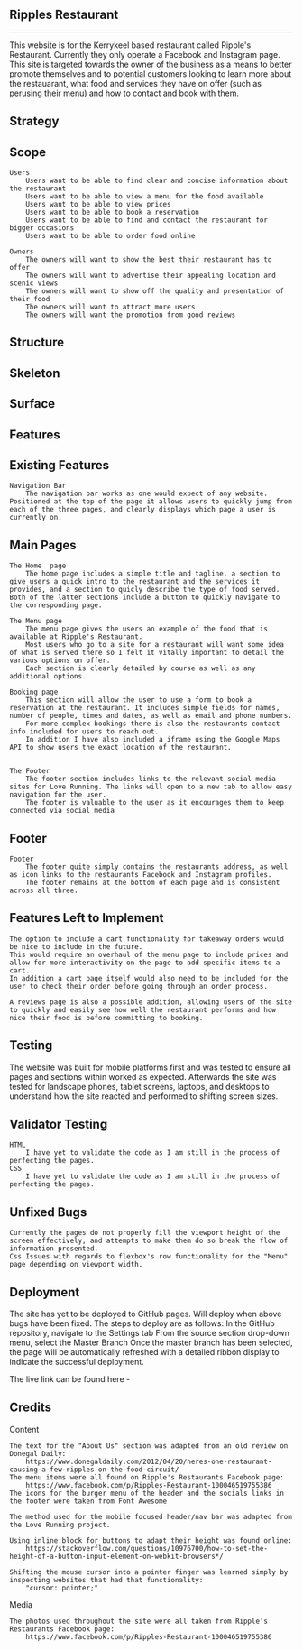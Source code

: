 ## Ripples Restaurant

---

This website is for the Kerrykeel based restaurant called Ripple's Restaurant. Currently they only operate a Facebook and Instagram page. This site is targeted towards the owner of the business as a means to better promote themselves and to potential customers looking to learn more about the restauarant, what food and services they have on offer (such as perusing their menu) and how to contact and book with them.

## Strategy


## Scope

    Users
        Users want to be able to find clear and concise information about the restaurant
        Users want to be able to view a menu for the food available
        Users want to be able to view prices
        Users want to be able to book a reservation
        Users want to be able to find and contact the restaurant for bigger occasions
        Users want to be able to order food online

    Owners
        The owners will want to show the best their restaurant has to offer
        The owners will want to advertise their appealing location and scenic views
        The owners will want to show off the quality and presentation of their food
        The owners will want to attract more users
        The owners will want the promotion from good reviews

## Structure


## Skeleton


## Surface


## Features

## Existing Features

    Navigation Bar
        The navigation bar works as one would expect of any website. Positioned at the top of the page it allows users to quickly jump from each of the three pages, and clearly displays which page a user is currently on.

## Main Pages

    The Home  page
        The home page includes a simple title and tagline, a section to give users a quick intro to the restaurant and the services it provides, and a section to quicly describe the type of food served. Both of the latter sections include a button to quickly navigate to the corresponding page.

    The Menu page
        The menu page gives the users an example of the food that is available at Ripple's Restaurant.
        Most users who go to a site for a restaurant will want some idea of what is served there so I felt it vitally important to detail the various options on offer.
        Each section is clearly detailed by course as well as any additional options.

    Booking page
        This section will allow the user to use a form to book a reservation at the restaurant. It includes simple fields for names, number of people, times and dates, as well as email and phone numbers.
        For more complex bookings there is also the restaurants contact info included for users to reach out.
        In addition I have also included a iframe using the Google Maps API to show users the exact location of the restaurant.


    The Footer
        The footer section includes links to the relevant social media sites for Love Running. The links will open to a new tab to allow easy navigation for the user.
        The footer is valuable to the user as it encourages them to keep connected via social media

## Footer

    Footer
        The footer quite simply contains the restaurants address, as well as icon links to the restaurants Facebook and Instagram profiles.
        The footer remains at the bottom of each page and is consistent across all three.


## Features Left to Implement

    The option to include a cart functionality for takeaway orders would be nice to include in the future.
    This would require an overhaul of the menu page to include prices and allow for more interactivity on the page to add specific items to a cart.
    In addition a cart page itself would also need to be included for the user to check their order before going through an order process.

    A reviews page is also a possible addition, allowing users of the site to quickly and easily see how well the restaurant performs and how nice their food is before committing to booking.

## Testing

The website was built for mobile platforms first and was tested to ensure all pages and sections within worked as expected.
Afterwards the site was tested for landscape phones, tablet screens, laptops, and desktops to understand how the site reacted and performed to shifting screen sizes.

## Validator Testing

    HTML
        I have yet to validate the code as I am still in the process of perfecting the pages.
    CSS
        I have yet to validate the code as I am still in the process of perfecting the pages.

## Unfixed Bugs

    Currently the pages do not properly fill the viewport height of the screen effectively, and attempts to make them do so break the flow of information presented.
    Css Issues with regards to flexbox's row functionality for the "Menu" page depending on viewport width.

## Deployment

The site has yet to be deployed to GitHub pages. Will deploy when above bugs have been fixed. The steps to deploy are as follows:
        In the GitHub repository, navigate to the Settings tab
        From the source section drop-down menu, select the Master Branch
        Once the master branch has been selected, the page will be automatically refreshed with a detailed ribbon display to indicate the successful deployment.

The live link can be found here - 

## Credits

Content
    
    The text for the "About Us" section was adapted from an old review on Donegal Daily:
        https://www.donegaldaily.com/2012/04/20/heres-one-restaurant-causing-a-few-ripples-on-the-food-circuit/
    The menu items were all found on Ripple's Restaurants Facebook page: 
        https://www.facebook.com/p/Ripples-Restaurant-100046519755386
    The icons for the burger menu of the header and the socials links in the footer were taken from Font Awesome

    The method used for the mobile focused header/nav bar was adapted from the Love Running project.

    Using inline:block for buttons to adapt their height was found online:
        https://stackoverflow.com/questions/10976700/how-to-set-the-height-of-a-button-input-element-on-webkit-browsers*/

    Shifting the mouse cursor into a pointer finger was learned simply by inspecting websites that had that functionality:
        "cursor: pointer;"

Media

    The photos used throughout the site were all taken from Ripple's Restaurants Facebook page:
        https://www.facebook.com/p/Ripples-Restaurant-100046519755386

